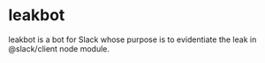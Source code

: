 # leakbot

leakbot is a bot for Slack whose purpose is to evidentiate the leak in @slack/client node module.
